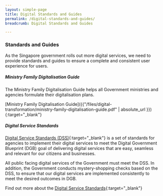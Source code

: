 ```yaml
---
layout: simple-page
title: Digital Standards and Guides
permalink: /digital-standards-and-guides/
breadcrumb: Digital Standards and Guides

---
```


### **Standards and Guides**

As the Singapore government rolls out more digital services, we need to provide standards and guides to ensure a complete and consistent user experience for users.

##### **Ministry Family Digitalisation Guide**

The Ministry Family Digitalisation Guide helps all Government ministries and agencies formulate their digitalisation plans.

[Ministry Family Digitalisation Guide]({{"/files/digital-transformation/ministry-family-digitalisation-guide.pdf" | absolute_url }}){:target="_blank"}

##### **Digital Service Standards**

[Digital Service Standards (DSS)](/digital-service-standards/){:target="_blank"} is a set of standards for agencies to implement their digital services to meet the Digital Government Blueprint (DGB) goal of delivering digital services that are easy, seamless and relevant for our citizens and businesses.

All public facing digital services of the Government must meet the DSS.  In addition, the Government conducts mystery-shopping checks based on the DSS, to ensure that our digital services are implemented consistently to meet the desired outcomes in DGB.

Find out more about the [Digital Service Standards](/digital-service-standards/){:target="_blank"} 
